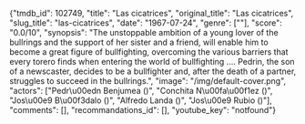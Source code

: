 {"tmdb_id": 102749, "title": "Las cicatrices", "original_title": "Las cicatrices", "slug_title": "las-cicatrices", "date": "1967-07-24", "genre": [""], "score": "0.0/10", "synopsis": "The unstoppable ambition of a young lover of the bullrings and the support of her sister and a friend, will enable him to become a great figure of bullfighting, overcoming the various barriers that every torero finds when entering the world of bullfighting .... Pedrin, the son of a newscaster, decides to be a bullfighter and, after the death of a partner, struggles to succeed in the bullrings.", "image": "/img/default-cover.png", "actors": ["Pedr\u00edn Benjumea ()", "Conchita N\u00fa\u00f1ez ()", "Jos\u00e9 B\u00f3dalo ()", "Alfredo Landa ()", "Jos\u00e9 Rubio ()"], "comments": [], "recommandations_id": [], "youtube_key": "notfound"}